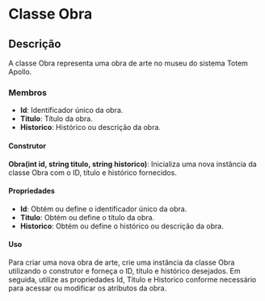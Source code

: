 # Classe Obra

## Descrição

A classe Obra representa uma obra de arte no museu do sistema Totem Apollo.

### Membros

- **Id**: Identificador único da obra.
- **Titulo**: Título da obra.
- **Historico**: Histórico ou descrição da obra.

#### Construtor

**Obra(int id, string titulo, string historico)**: Inicializa uma nova instância da classe Obra com o ID, título e histórico fornecidos.

#### Propriedades

- **Id**: Obtém ou define o identificador único da obra.
- **Titulo**: Obtém ou define o título da obra.
- **Historico**: Obtém ou define o histórico ou descrição da obra.

#### Uso

Para criar uma nova obra de arte, crie uma instância da classe Obra utilizando o construtor e forneça o ID, título e histórico desejados. Em seguida, utilize as propriedades Id, Titulo e Historico conforme necessário para acessar ou modificar os atributos da obra.
